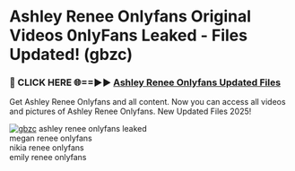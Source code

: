 # Ashley Renee Onlyfans Original Videos 0nlyFans Leaked - Files Updated! (gbzc)

<h3>🔴 CLICK HERE 🌐==►► <a href="https://tinyurl.com/x26r9saj" rel="nofollow">Ashley Renee Onlyfans Updated Files</a></h3>

Get Ashley Renee Onlyfans and all content. Now you can access all videos and pictures of Ashley Renee Onlyfans. New Updated Files 2025!

[![gbzc](https://i.imgur.com/LkgZPqh.gif)](https://tinyurl.com/x26r9saj)
ashley renee onlyfans leaked<br>
megan renee onlyfans<br>
nikia renee onlyfans<br>
emily renee onlyfans